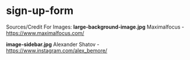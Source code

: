 # sign-up-form
Sources/Credit For Images:
**large-background-image.jpg**
Maximalfocus - https://www.maximalfocus.com/

**image-sidebar.jpg**
Alexander Shatov - https://www.instagram.com/alex_bemore/